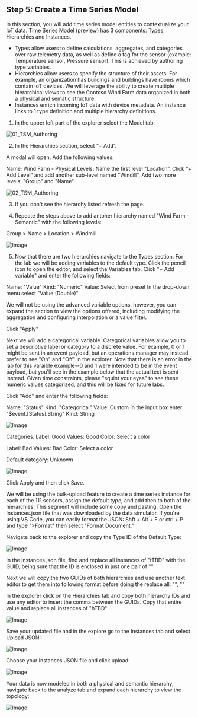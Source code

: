 ## Step 5: Create a Time Series Model

In this section, you will add time series model entities to contextualize your IoT data. Time Series Model (preview) has 3 components: Types, Hierarchies and Instances.

* Types allow users to define calculations, aggregates, and categories over raw telemetry data, as well as define a tag for the sensor (example: Temperature sensor, Pressure sensor). This is achieved by authoring type variables.
* Hierarchies allow users to specify the structure of their assets. For example, an organization has buildings and buildings have rooms which contain IoT devices. We will leverage the ability to create multiple hierarchical views to see the Contoso Wind Farm data organized in both a physical and sematic structure.
* Instances enrich incoming IoT data with device metadata. An instance links to 1 type definition and multiple hierarchy definitions.

1. In the upper left part of the explorer select the Model tab:

![01_TSM_Authoring](../assets/01_TSM_Authoring.png)

2. In the Hierarchies section, select “+ Add”.

A modal will open. Add the following values:

Name: Wind Farm - Physical
Levels:
Name the first level “Location”.
Click “+ Add Level” and add another sub-level named "Windill".
Add two more levels: "Group" and "Name".

![02_TSM_Authoring](../assets/02_TSM_Authoring.png)

3. If you don't see the hierarchy listed refresh the page. 

4. Repeate the steps above to add antoher hierarchy named "Wind Farm - Semantic" with the following levels: 

Group > Name > Location > Windmill

![Image](../assets/03_TSM_Authoring.png)

5. Now that there are two hierarchies navigate to the Types section. For the lab we will be adding variables to the default type. Click the pencil icon to open the editor, and select the Variables tab. Click "+ Add variable" and enter the following fields:

Name: "Value"
Kind: "Numeric"
Value: Select from preset
In the drop-down menu select "Value (Double)"

We will not be using the advanced variable options, however, you can expand the section to view the options offered, including modifying the aggregation and configuring interpolation or a value filter.

Click "Apply"

Next we will add a categorical variable. Categorical variables allow you to set a descriptive label or category to a discrete value. For example, 0 or 1 might be sent in an event payload, but an operations manager may instead prefer to see "On" and "Off" in the explorer. Note that there is an error in the lab for this varaible example--0 and 1 were intended to be in the event payload, but you'll see in the example below that the actual text is sent instead. Given time constraints, please "squint your eyes" to see these numeric values categorized, and this will be fixed for future labs.

Click "Add" and enter the following fields:

Name: "Status"
Kind: "Categorical"
Value: Custom
In the input box enter "$event.[Status].String"
Kind: String

![Image](../assets/04_TSM_Authoring.png)


Categories:
Label: Good
Values: Good
Color: Select a color

Label: Bad
Values: Bad
Color: Select a color

Default category: Unknown

![Image](../assets/05_TSM_Authoring.png)

Click Apply and then click Save.

We will be using the bulk-upload feature to create a time series instance for each of the 111 sensors, assign the default type, and add then to both of the hierarchies. This segment will include some copy and pasting. Open the Instances.json file that was downloaded by the data simulator. If you're using VS Code, you can easily format the JSON: Shft + Alt + F or ctrl + P and type ">Format" then select "Format Document."

Navigate back to the explorer and copy the Type ID of the Default Type:

![Image](../assets/06_TSM_Authoring.png)

In the Instances.json file, find and replace all instances of "tTBD" with the GUID, being sure that the ID is enclosed in just one pair of ""

Next we will copy the two GUIDs of both hierarchies and use another text editor to get them into following format before doing the replace all: "<GUID>", "<GUID>"


In the explorer click on the Hierarchies tab and copy both hierarchy IDs and use any editor to insert the comma between the GUIDs. Copy that entire value and replace all instances of "hTBD":

![Image](../07_TSM_Authoring.png)

Save your updated file and in the explore go to the Instances tab and select Upload JSON:

![Image](../08_TSM_Authoring.png)

Choose your Instances.JSON file and click upload:

![Image](../09_TSM_Authoring.png)

Your data is now modeled in both a physical and semantic hierarchy, navigate back to the analyze tab and expand each hierarchy to view the topology:

![Image](../10_TSM_Authoring.png)








